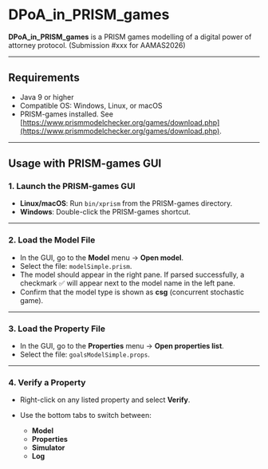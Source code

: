 # DPoA_in_PRISM_games


**DPoA_in_PRISM_games** is a PRISM games modelling of a digital power of
attorney protocol. (Submission #xxx for AAMAS2026)

---

## Requirements

- Java 9 or higher
- Compatible OS: Windows, Linux, or macOS
- PRISM-games installed. See [https://www.prismmodelchecker.org/games/download.php](https://www.prismmodelchecker.org/games/download.php).

---

## Usage with PRISM-games GUI

### 1. Launch the PRISM-games GUI

* **Linux/macOS**: Run `bin/xprism` from the PRISM-games directory.
* **Windows**: Double-click the PRISM-games shortcut.

---

### 2. Load the Model File

* In the GUI, go to the **Model** menu → **Open model**.
* Select the file: `modelSimple.prism`.
* The model should appear in the right pane. If parsed successfully, a checkmark ✅ will appear next to the model name in the left pane.
* Confirm that the model type is shown as **csg** (concurrent stochastic game).

---

### 3. Load the Property File

* In the GUI, go to the **Properties** menu → **Open properties list**.
* Select the file: `goalsModelSimple.props`.

---

### 4. Verify a Property

* Right-click on any listed property and select **Verify**.
* Use the bottom tabs to switch between:

  * **Model**
  * **Properties**
  * **Simulator**
  * **Log**


